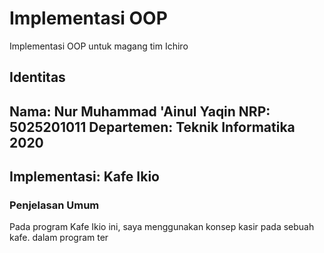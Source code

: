 <h1> Implementasi OOP </h1>
Implementasi OOP untuk magang tim Ichiro

<h2> Identitas <h2>
Nama: Nur Muhammad 'Ainul Yaqin
NRP: 5025201011
Departemen: Teknik Informatika 2020

<h2>Implementasi: Kafe Ikio </h2>
<h3>Penjelasan Umum</h3>
<p>Pada program Kafe Ikio ini, saya menggunakan konsep kasir pada sebuah kafe. dalam program ter</p>

 
